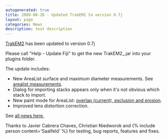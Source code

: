 ```yaml
---
autogenerated: true
title: 2009-08-28 - Updated TrakEM2 to version 0.7j
layout: page
categories: News
description: test description
---
```


[TrakEM2](TrakEM2) has been updated to version 0.7j

Please call "Help - Update Fiji" to get the new TrakEM2\_.jar into your plugins folder.

The update includes:

-   New AreaList surface and maximum diameter measurements. See [arealist measurements](http://t2.ini.uzh.ch/trakem2_manual.html#measure_arealist).
-   Dialog for importing stacks appears only when it's not obvious which stack to import.
-   New paint mode for AreaList: [overlap (current), exclusion and erosion](http://www.ini.uzh.ch/~acardona/trakem2_manual.html#edit_arealist).
-   Improved lens distortion correction.

See [all news here.](http://t2.ini.uzh.ch/trakem2.html)

Thanks to Javier Cabrera Chaves, Christian Niedworok and {% include person content='Saalfeld' %} for testing, bug reports, features and fixes.


